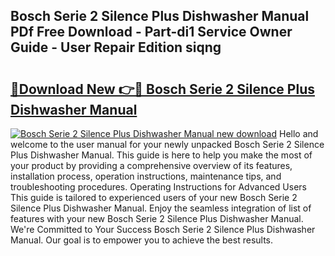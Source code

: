 ## Bosch Serie 2 Silence Plus Dishwasher Manual PDf Free Download - Part-di1 Service Owner Guide - User Repair Edition siqng

# <h2><a href="http://cf10226.oget.top/?id=Bosch+Serie+2+Silence+Plus+Dishwasher+Manual">🔗Download New 👉🔴 Bosch Serie 2 Silence Plus Dishwasher Manual</a></h2>

[![Bosch Serie 2 Silence Plus Dishwasher Manual new download](https://i.imgur.com/5g1atiW.png)](http://cf10226.oget.top/?id=Bosch+Serie+2+Silence+Plus+Dishwasher+Manual)
Hello and welcome to the user manual for your newly unpacked Bosch Serie 2 Silence Plus Dishwasher Manual. This guide is here to help you make the most of your product by providing a comprehensive overview of its features, installation process, operation instructions, maintenance tips, and troubleshooting procedures. Operating Instructions for Advanced Users This guide is tailored to experienced users of your new Bosch Serie 2 Silence Plus Dishwasher Manual. Enjoy the seamless integration of list of features with your new Bosch Serie 2 Silence Plus Dishwasher Manual. We're Committed to Your Success Bosch Serie 2 Silence Plus Dishwasher Manual. Our goal is to empower you to achieve the best results.
